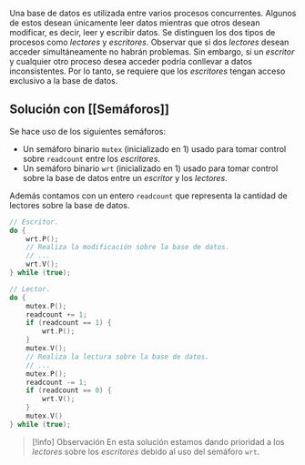 Una base de datos es utilizada entre varios procesos concurrentes. Algunos de estos desean únicamente leer datos mientras que otros desean modificar, es decir, leer y escribir datos.
Se distinguen los dos tipos de procesos como *lectores* y *escritores*.
Observar que si dos *lectores* desean acceder simultáneamente no habrán problemas. Sin embargo, si un *escritor* y cualquier otro proceso desea acceder podría conllevar a datos inconsistentes. Por lo tanto, se requiere que los *escritores* tengan acceso exclusivo a la base de datos.

## Solución con [[Semáforos]]
Se hace uso de los siguientes semáforos:
- Un semáforo binario `mutex` (inicializado en 1) usado para tomar control sobre `readcount` entre los *escritores*.
- Un semáforo binario `wrt` (inicializado en 1) usado para tomar control sobre la base de datos entre un *escritor* y los *lectores*.

Además contamos con un entero `readcount` que representa la cantidad de lectores sobre la base de datos.

```c
// Escritor.
do {
	wrt.P();
	// Realiza la modificación sobre la base de datos.
	// ...
	wrt.V();
} while (true);

// Lector.
do {
	mutex.P();
	readcount += 1;
	if (readcount == 1) {
		wrt.P();
	}
	mutex.V();
	// Realiza la lectura sobre la base de datos.
	// ...
	mutex.P();
	readcount -= 1;
	if (readcount == 0) {
		wrt.V();
	}
	mutex.V()
} while (true);
```

>[!info] Observación
>En esta solución estamos dando prioridad a los *lectores* sobre los *escritores* debido al uso del semáforo `wrt`.
